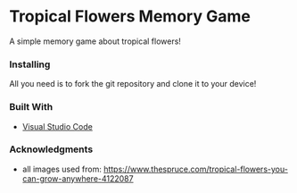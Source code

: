 # Tropical Flowers Memory Game

A simple memory game about tropical flowers!

### Installing

All you need is to fork the git repository and clone it to your device!


### Built With

* [Visual Studio Code](https://code.visualstudio.com/)


### Acknowledgments

* all images used from: https://www.thespruce.com/tropical-flowers-you-can-grow-anywhere-4122087


